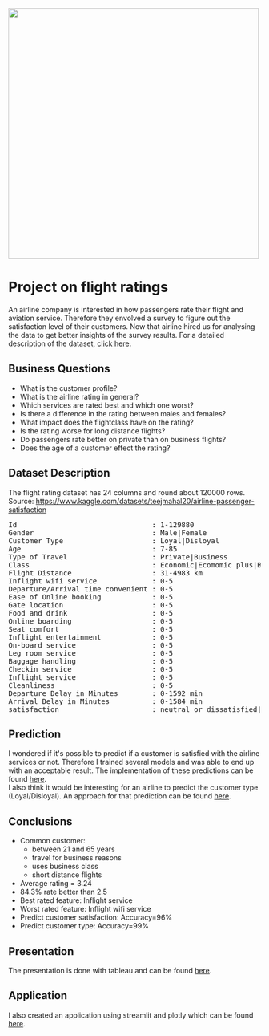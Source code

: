 <img width="500" src="https://cdn.cnn.com/cnnnext/dam/assets/210810173434-4-pan-am-707-economy-meals-credit-anne-sweeney-full-169.jpg">

# Project on flight ratings
An airline company is interested in how passengers rate their flight and aviation service.
Therefore they envolved a survey to figure out the satisfaction level of their customers.
Now that airline hired us for analysing the data to get better insights of the survey results.
For a detailed description of the dataset, [click here](#Dataset-Description).


## Business Questions
- What is the customer profile?
- What is the airline rating in general?
- Which services are rated best and which one worst?
- Is there a difference in the rating between males and females?
- What impact does the flightclass have on the rating?
- Is the rating worse for long distance flights?
- Do passengers rate better on private than on business flights?
- Does the age of a customer effect the rating?


## Dataset Description
The flight rating dataset has 24 columns and round about 120000 rows.<br>
Source: https://www.kaggle.com/datasets/teejmahal20/airline-passenger-satisfaction

<pre>
Id                                : 1-129880
Gender                            : Male|Female
Customer Type                     : Loyal|Disloyal
Age                               : 7-85
Type of Travel                    : Private|Business
Class                             : Economic|Ecomomic plus|Business
Flight Distance                   : 31-4983 km
Inflight wifi service             : 0-5
Departure/Arrival time convenient : 0-5
Ease of Online booking            : 0-5
Gate location                     : 0-5
Food and drink                    : 0-5
Online boarding                   : 0-5
Seat comfort                      : 0-5
Inflight entertainment            : 0-5
On-board service                  : 0-5
Leg room service                  : 0-5
Baggage handling                  : 0-5
Checkin service                   : 0-5
Inflight service                  : 0-5
Cleanliness                       : 0-5
Departure Delay in Minutes        : 0-1592 min
Arrival Delay in Minutes          : 0-1584 min
satisfaction                      : neutral or dissatisfied|satisfied
</pre>


## Prediction
I wondered if it's possible to predict if a customer is satisfied with the airline services or not. Therefore I trained several models and was able to end up with an acceptable result. The implementation of these predictions
can be found
<a href='https://github.com/lukwies/final-bootcamp-project/blob/main/notebooks/predict_satisfaction.ipynb'>here</a>.
<br>
I also think it would be interesting for an airline to predict the customer type (Loyal/Disloyal).
An approach for that prediction can be found
<a href='https://github.com/lukwies/final-bootcamp-project/blob/main/notebooks/predict_customer_type.ipynb'>here</a>.

## Conclusions
* Common customer:
	- between 21 and 65 years
	- travel for business reasons
	- uses business class
	- short distance flights
* Average rating = 3.24
* 84.3% rate better than 2.5
* Best rated feature: Inflight service
* Worst rated feature: Inflight wifi service
* Predict customer satisfaction: Accuracy=96%
* Predict customer type: Accuracy=99%


## Presentation
The presentation is done with tableau and can be found
<a href='https://public.tableau.com/app/profile/lara.falkensteiner/viz/FlightRatings/FlightRatings'>here</a>.


## Application
I also created an application using streamlit and plotly which can be found
<a href='https://github.com/lukwies/final-bootcamp-project/tree/main/app'>here</a>.

